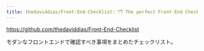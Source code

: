```yaml
---
title: thedaviddias/Front-End-Checklist: 🗂 The perfect Front-End Checklist for modern websites and meticulous developers (thedaviddias/Front-End-Checklist/undefined#undefined)
---
```


https://github.com/thedaviddias/Front-End-Checklist

モダンなフロントエンドで確認すべき事項をまとめたチェックリスト。

